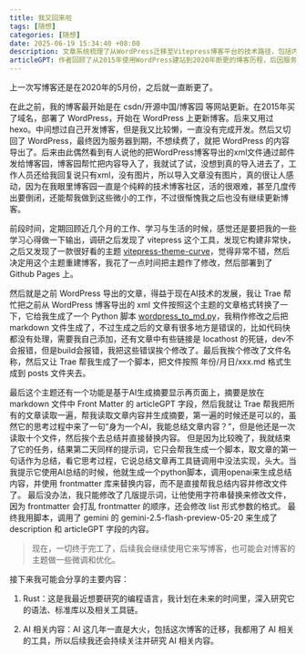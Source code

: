 ```yaml
---
title: 我又回来啦
tags: [随想]
categories: [随想]
date: 2025-06-19 15:34:40 +08:00
description: 文章系统梳理了从WordPress迁移至Vitepress博客平台的技术路径，包括内容格式转换、AI工具链应用及主题定制优化等关键环节，并规划了Rust语言与AI技术的后续研究方向。
articleGPT: 作者回顾了从2015年使用WordPress建站到2020年断更的博客历程，后因服务器到期导出内容并尝试通过博客园导入但未续更。近期为重建博客，采用Vitepress框架及vitepress-theme-curve主题部署于GitHub Pages，借助AI工具Trae将旧WordPress XML内容转换为Markdown格式，并通过多轮优化解决代码块处理、死链修正及文件结构化问题，最终利用Gemini模型生成文章摘要。未来计划分享Rust语言学习及AI技术相关内容。
---
```


上一次写博客还是在2020年的5月份，之后就一直断更了。

在此之前，我的博客最开始是在 csdn/开源中国/博客园 等网站更新。在2015年买了域名，部署了 WordPress，开始在 WordPress 上更新博客。后来又用过 hexo。中间想过自己开发博客，但是我又比较懒，一直没有完成开发。然后又切回了 WordPress，最终因为服务器到期，不想续费了，就把 WordPress 的内容导出了。后来由此偶然看到有人说他的把WordPress博客导出的xml文件通过邮件发给博客园，博客园帮忙把内容导入了，我就试了试，没想到真的导入进去了，工作人员还给我回复说只有xml，没有图片，所以导入文章没有图片，真的很让人感动，因为在我眼里博客园一直是个纯粹的技术博客社区，活的很艰难，甚至几度传出要倒闭，还能帮我做到这些微小的工作，不过很惭愧我之后也没有继续更新博客。

前段时间，定期回顾近几个月的工作、学习与生活的时候，感觉还是要把我的一些学习心得做一下输出，调研之后发现了 vitepress 这个工具，发现它构建非常快，之后又发现了一款很好看的主题 [vitepress-theme-curve][vitepress-theme-curve]，觉得非常不错，然后决定用这个主题重建博客，我花了一点时间把主题作了修改，然后部署到了 Github Pages 上。

然后就是之前 WordPress 导出的文章，得益于现在AI技术的发展，我让 Trae 帮忙把之前从 WordPress 博客导出的 xml 文件按照这个主题的文章格式转换了一下，它给我生成了一个 Python 脚本 [wordpress_to_md.py][wordpress_to_md]，我稍作修改之后把 markdown 文件生成了，不过生成之后的文章有很多地方是错误的，比如代码快都没有处理，需要我自己添加，还有文章中有些链接是 locathost 的死链，dev不会报错，但是build会报错，我把这些错误挨个修改了。最后我挨个修改了文件名称，然后又让 Trae 帮我生成了一个脚本，把文件按照 年份/月日/xxx.md 格式生成到 posts 文件夹去。

最后这个主题还有一个功能是基于AI生成摘要显示再页面上，摘要是放在 markdown 文件中 Front Matter 的 articleGPT 字段，然后我就让 Trae 帮我把所有的文章读取一遍，帮我读取文章内容并生成摘要，第一遍的时候还是可以的，虽然它的思考过程中来了一句“身为一个AI，我能总结文章内容？”，但是他还是一次读取十个文件，然后挨个去总结并直接替换内容。
但是因为比较晚了，我就结束了它的任务，结果第二天同样的提示词，它只会帮我生成一个脚本，取文章的第一句话作为总结，看它思考过程，它说总结文章再工具链调用中没法实现，头大。当我提示它使用AI总结的时候，他就生成一个python脚本，调用openai来生成总结内容，并使用 frontmatter 库来替换内容，而不是直接帮我总结内容并修改文件了。
最后没办法，我只能修改了几版提示词，让他使用字符串替换来修改文件，因为 frontmatter 会打乱 frontmatter 的顺序，还会修改 list 形式参数的格式。
最终我用脚本，调用了 gemini 的 gemini-2.5-flash-preview-05-20 来生成了 description 和 articleGPT 字段的内容。

> 现在，一切终于完工了，后续我会继续使用它来写博客，也可能会对博客的主题做一些微调和优化。

接下来我可能会分享的主要内容：

1. Rust：这是我最近想要研究的编程语言，我计划在未来的时间里，深入研究它的语法、标准库以及相关工具链。

2. AI 相关内容：AI 这几年一直是大火，包括这次博客的迁移，我都用了 AI 相关的工具，所以后续我还会持续关注并研究 AI 相关内容。

[vitepress-theme-curve]: https://github.com/imsyy/vitepress-theme-curve
[wordpress_to_md]: https://github.com/nianqinianyi/nianqinianyi.github.io/blob/master/tools/wordpress_to_md.py
